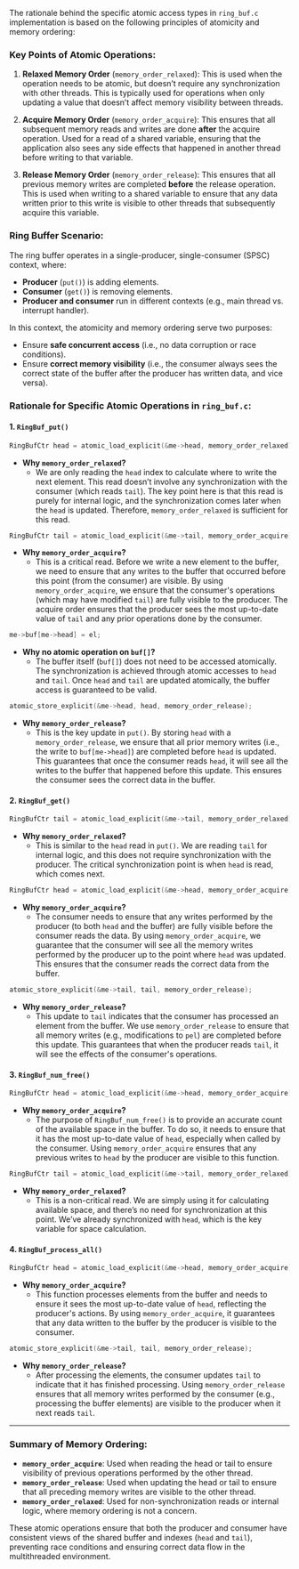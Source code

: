 The rationale behind the specific atomic access types in `ring_buf.c` implementation is based on the following principles of atomicity and memory ordering:

### Key Points of Atomic Operations:
1. **Relaxed Memory Order** (`memory_order_relaxed`): This is used when the operation needs to be atomic, but doesn’t require any synchronization with other threads. This is typically used for operations when only updating a value that doesn’t affect memory visibility between threads.
   
2. **Acquire Memory Order** (`memory_order_acquire`): This ensures that all subsequent memory reads and writes are done **after** the acquire operation. Used for a read of a shared variable, ensuring that the application also sees any side effects that happened in another thread before writing to that variable.

3. **Release Memory Order** (`memory_order_release`): This ensures that all previous memory writes are completed **before** the release operation. This is used when writing to a shared variable to ensure that any data written prior to this write is visible to other threads that subsequently acquire this variable.

### Ring Buffer Scenario:
The ring buffer operates in a single-producer, single-consumer (SPSC) context, where:
- **Producer** (`put()`) is adding elements.
- **Consumer** (`get()`) is removing elements.
- **Producer and consumer** run in different contexts (e.g., main thread vs. interrupt handler).

In this context, the atomicity and memory ordering serve two purposes:
- Ensure **safe concurrent access** (i.e., no data corruption or race conditions).
- Ensure **correct memory visibility** (i.e., the consumer always sees the correct state of the buffer after the producer has written data, and vice versa).

### Rationale for Specific Atomic Operations in `ring_buf.c`:

#### 1. `RingBuf_put()`
```c
RingBufCtr head = atomic_load_explicit(&me->head, memory_order_relaxed);
```
- **Why `memory_order_relaxed`?**
  - We are only reading the `head` index to calculate where to write the next element. This read doesn’t involve any synchronization with the consumer (which reads `tail`). The key point here is that this read is purely for internal logic, and the synchronization comes later when the `head` is updated. Therefore, `memory_order_relaxed` is sufficient for this read.

```c
RingBufCtr tail = atomic_load_explicit(&me->tail, memory_order_acquire);
```
- **Why `memory_order_acquire`?**
  - This is a critical read. Before we write a new element to the buffer, we need to ensure that any writes to the buffer that occurred before this point (from the consumer) are visible. By using `memory_order_acquire`, we ensure that the consumer's operations (which may have modified `tail`) are fully visible to the producer. The acquire order ensures that the producer sees the most up-to-date value of `tail` and any prior operations done by the consumer.

```c
me->buf[me->head] = el;
```
- **Why no atomic operation on `buf[]`?**
  - The buffer itself (`buf[]`) does not need to be accessed atomically. The synchronization is achieved through atomic accesses to `head` and `tail`. Once `head` and `tail` are updated atomically, the buffer access is guaranteed to be valid.

```c
atomic_store_explicit(&me->head, head, memory_order_release);
```
- **Why `memory_order_release`?**
  - This is the key update in `put()`. By storing `head` with a `memory_order_release`, we ensure that all prior memory writes (i.e., the write to `buf[me->head]`) are completed before `head` is updated. This guarantees that once the consumer reads `head`, it will see all the writes to the buffer that happened before this update. This ensures the consumer sees the correct data in the buffer.

#### 2. `RingBuf_get()`
```c
RingBufCtr tail = atomic_load_explicit(&me->tail, memory_order_relaxed);
```
- **Why `memory_order_relaxed`?**
  - This is similar to the `head` read in `put()`. We are reading `tail` for internal logic, and this does not require synchronization with the producer. The critical synchronization point is when `head` is read, which comes next.

```c
RingBufCtr head = atomic_load_explicit(&me->head, memory_order_acquire);
```
- **Why `memory_order_acquire`?**
  - The consumer needs to ensure that any writes performed by the producer (to both `head` and the buffer) are fully visible before the consumer reads the data. By using `memory_order_acquire`, we guarantee that the consumer will see all the memory writes performed by the producer up to the point where `head` was updated. This ensures that the consumer reads the correct data from the buffer.

```c
atomic_store_explicit(&me->tail, tail, memory_order_release);
```
- **Why `memory_order_release`?**
  - This update to `tail` indicates that the consumer has processed an element from the buffer. We use `memory_order_release` to ensure that all memory writes (e.g., modifications to `pel`) are completed before this update. This guarantees that when the producer reads `tail`, it will see the effects of the consumer's operations.

#### 3. `RingBuf_num_free()`
```c
RingBufCtr head = atomic_load_explicit(&me->head, memory_order_acquire);
```
- **Why `memory_order_acquire`?**
  - The purpose of `RingBuf_num_free()` is to provide an accurate count of the available space in the buffer. To do so, it needs to ensure that it has the most up-to-date value of `head`, especially when called by the consumer. Using `memory_order_acquire` ensures that any previous writes to `head` by the producer are visible to this function.

```c
RingBufCtr tail = atomic_load_explicit(&me->tail, memory_order_relaxed);
```
- **Why `memory_order_relaxed`?**
  - This is a non-critical read. We are simply using it for calculating available space, and there’s no need for synchronization at this point. We’ve already synchronized with `head`, which is the key variable for space calculation.

#### 4. `RingBuf_process_all()`
```c
RingBufCtr head = atomic_load_explicit(&me->head, memory_order_acquire);
```
- **Why `memory_order_acquire`?**
  - This function processes elements from the buffer and needs to ensure it sees the most up-to-date value of `head`, reflecting the producer's actions. By using `memory_order_acquire`, it guarantees that any data written to the buffer by the producer is visible to the consumer.

```c
atomic_store_explicit(&me->tail, tail, memory_order_release);
```
- **Why `memory_order_release`?**
  - After processing the elements, the consumer updates `tail` to indicate that it has finished processing. Using `memory_order_release` ensures that all memory writes performed by the consumer (e.g., processing the buffer elements) are visible to the producer when it next reads `tail`.

---

### Summary of Memory Ordering:

- **`memory_order_acquire`**: Used when reading the head or tail to ensure visibility of previous operations performed by the other thread.
- **`memory_order_release`**: Used when updating the head or tail to ensure that all preceding memory writes are visible to the other thread.
- **`memory_order_relaxed`**: Used for non-synchronization reads or internal logic, where memory ordering is not a concern.

These atomic operations ensure that both the producer and consumer have consistent views of the shared buffer and indexes (`head` and `tail`), preventing race conditions and ensuring correct data flow in the multithreaded environment.